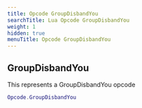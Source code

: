 ```yaml
---
title: Opcode GroupDisbandYou
searchTitle: Lua Opcode GroupDisbandYou
weight: 1
hidden: true
menuTitle: Opcode GroupDisbandYou
---
```

## GroupDisbandYou

This represents a GroupDisbandYou opcode
```lua
Opcode.GroupDisbandYou
```